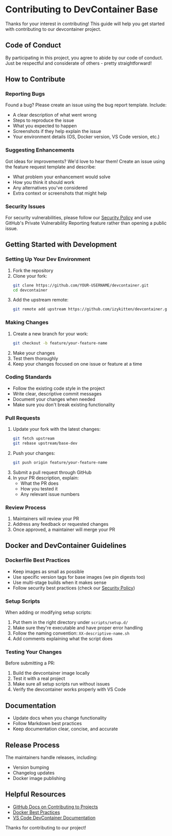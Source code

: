 # Contributing to DevContainer Base

Thanks for your interest in contributing! This guide will help you get started with contributing to our devcontainer project.

## Code of Conduct

By participating in this project, you agree to abide by our code of conduct. Just be respectful and considerate of others - pretty straightforward!

## How to Contribute

### Reporting Bugs

Found a bug? Please create an issue using the bug report template. Include:

- A clear description of what went wrong
- Steps to reproduce the issue
- What you expected to happen
- Screenshots if they help explain the issue
- Your environment details (OS, Docker version, VS Code version, etc.)

### Suggesting Enhancements

Got ideas for improvements? We'd love to hear them! Create an issue using the feature request template and describe:

- What problem your enhancement would solve
- How you think it should work
- Any alternatives you've considered
- Extra context or screenshots that might help

### Security Issues

For security vulnerabilities, please follow our [Security Policy](SECURITY.md) and use GitHub's Private Vulnerability Reporting feature rather than opening a public issue.

## Getting Started with Development

### Setting Up Your Dev Environment

1. Fork the repository
2. Clone your fork:
   ```bash
   git clone https://github.com/YOUR-USERNAME/devcontainer.git
   cd devcontainer
   ```
3. Add the upstream remote:
   ```bash
   git remote add upstream https://github.com/izykitten/devcontainer.git
   ```

### Making Changes

1. Create a new branch for your work:
   ```bash
   git checkout -b feature/your-feature-name
   ```
2. Make your changes
3. Test them thoroughly  
4. Keep your changes focused on one issue or feature at a time

### Coding Standards

- Follow the existing code style in the project
- Write clear, descriptive commit messages
- Document your changes when needed
- Make sure you don't break existing functionality

### Pull Requests

1. Update your fork with the latest changes:
   ```bash
   git fetch upstream
   git rebase upstream/base-dev
   ```
2. Push your changes:
   ```bash
   git push origin feature/your-feature-name
   ```
3. Submit a pull request through GitHub
4. In your PR description, explain:
   - What the PR does
   - How you tested it
   - Any relevant issue numbers

### Review Process

1. Maintainers will review your PR
2. Address any feedback or requested changes
3. Once approved, a maintainer will merge your PR

## Docker and DevContainer Guidelines

### Dockerfile Best Practices

- Keep images as small as possible
- Use specific version tags for base images (we pin digests too)
- Use multi-stage builds when it makes sense
- Follow security best practices (check our [Security Policy](SECURITY.md))

### Setup Scripts

When adding or modifying setup scripts:

1. Put them in the right directory under `scripts/setup.d/`
2. Make sure they're executable and have proper error handling
3. Follow the naming convention: `XX-descriptive-name.sh`
4. Add comments explaining what the script does

### Testing Your Changes

Before submitting a PR:

1. Build the devcontainer image locally
2. Test it with a real project
3. Make sure all setup scripts run without issues
4. Verify the devcontainer works properly with VS Code

## Documentation

- Update docs when you change functionality
- Follow Markdown best practices
- Keep documentation clear, concise, and accurate

## Release Process

The maintainers handle releases, including:

- Version bumping
- Changelog updates
- Docker image publishing

## Helpful Resources

- [GitHub Docs on Contributing to Projects](https://docs.github.com/en/get-started/quickstart/contributing-to-projects)
- [Docker Best Practices](https://docs.docker.com/develop/develop-images/dockerfile_best-practices/)
- [VS Code DevContainer Documentation](https://code.visualstudio.com/docs/remote/containers)

Thanks for contributing to our project!
